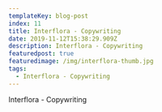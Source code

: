 ```yaml
---
templateKey: blog-post
index: 11
title: Interflora - Copywriting
date: 2019-11-12T15:38:29.909Z
description: Interflora - Copywriting
featuredpost: true
featuredimage: /img/interflora-thumb.jpg
tags:
  - Interflora - Copywriting
---
```

Interflora - Copywriting
